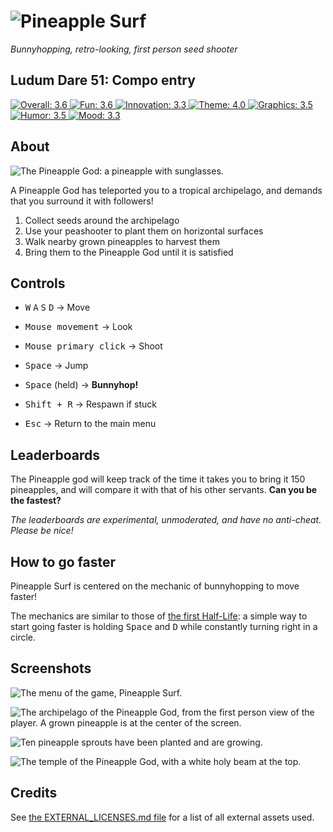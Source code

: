 # ![Pineapple Surf](media/itch-banner.png)

_Bunnyhopping, retro-looking, first person seed shooter_


## Ludum Dare 51: Compo entry

[![Overall: 3.6](https://img.shields.io/badge/overall-yellowgreen-lightgrey) 
![Fun: 3.6](https://img.shields.io/badge/fun-yellowgreen-lightgrey) 
![Innovation: 3.3](https://img.shields.io/badge/innovation-yellowgreen-lightgrey) 
![Theme: 4.0](https://img.shields.io/badge/theme-green-lightgrey) 
![Graphics: 3.5](https://img.shields.io/badge/graphics-yellowgreen-lightgrey) 
![Humor: 3.5](https://img.shields.io/badge/humor-yellowgreen-lightgrey)
![Mood: 3.3](https://img.shields.io/badge/mood-yellowgreen-lightgrey)](https://ldjam.com/events/ludum-dare/52/pineapple-surf)


## About

![The Pineapple God: a pineapple with sunglasses.](assets/pineglasses.png "The Pineapple God: a pineapple with sunglasses.")

A Pineapple God has teleported you to a tropical archipelago, and demands that you surround it with followers!

1. Collect seeds around the archipelago
2. Use your peashooter to plant them on horizontal surfaces
3. Walk nearby grown pineapples to harvest them
4. Bring them to the Pineapple God until it is satisfied


## Controls

- <kbd>W</kbd> <kbd>A</kbd> <kbd>S</kbd> <kbd>D</kbd> → Move

- <kbd>Mouse movement</kbd> → Look

- <kbd>Mouse primary click</kbd> → Shoot

- <kbd>Space</kbd> → Jump

- <kbd>Space</kbd> (held) → **Bunnyhop!**

- <kbd>Shift + R</kbd> → Respawn if stuck

- <kbd>Esc</kbd> → Return to the main menu


## Leaderboards

The Pineapple god will keep track of the time it takes you to bring it 150 pineapples, and will compare it with that of his other servants. **Can you be the fastest?**

_The leaderboards are experimental, unmoderated, and have no anti-cheat. Please be nice!_


## How to go faster

Pineapple Surf is centered on the mechanic of bunnyhopping to move faster!

The mechanics are similar to those of [the first Half-Life](https://www.youtube.com/watch?v=WschEm9uYao): a simple way to start going faster is holding <kbd>Space</kbd> and <kbd>D</kbd> while constantly turning right in a circle.


## Screenshots

![The menu of the game, Pineapple Surf.](media/screenshot-menu.png "The menu of the game, Pineapple Surf.")

![The archipelago of the Pineapple God, from the first person view of the player. A grown pineapple is at the center of the screen.](media/screenshot-archipelago.png "The archipelago of the Pineapple God, from the first person view of the player. A grown pineapple is at the center of the screen.")

![Ten pineapple sprouts have been planted and are growing.](media/screenshot-growing.png "Ten pineapple sprouts have been planted and are growing.")

![The temple of the Pineapple God, with a white holy beam at the top.](media/screenshot-pineapplegod.png "The temple of the Pineapple God, with a white holy beam at the top.")


## Credits

See [the EXTERNAL_LICENSES.md file](https://github.com/Steffo99/pineapple-surf/blob/main/EXTERNAL_LICENSES.md) for a list of all external assets used.
